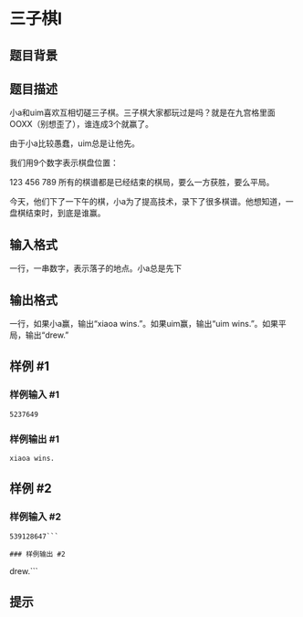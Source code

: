 # 三子棋I

## 题目背景



## 题目描述

小a和uim喜欢互相切磋三子棋。三子棋大家都玩过是吗？就是在九宫格里面OOXX（别想歪了），谁连成3个就赢了。

由于小a比较愚蠢，uim总是让他先。

我们用9个数字表示棋盘位置：

123
456
789
所有的棋谱都是已经结束的棋局，要么一方获胜，要么平局。

今天，他们下了一下午的棋，小a为了提高技术，录下了很多棋谱。他想知道，一盘棋结束时，到底是谁赢。


## 输入格式

一行，一串数字，表示落子的地点。小a总是先下


## 输出格式

一行，如果小a赢，输出“xiaoa wins.”。如果uim赢，输出“uim wins.”。如果平局，输出“drew.”


## 样例 #1

### 样例输入 #1
```
5237649
```

### 样例输出 #1

```
xiaoa wins.
```

## 样例 #2

### 样例输入 #2
```
539128647```

### 样例输出 #2

```
drew.```

## 提示


